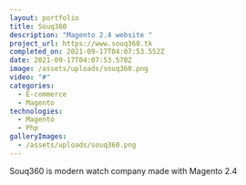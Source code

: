 ```yaml
---
layout: portfolio
title: Souq360
description: "Magento 2.4 website "
project_url: https://www.souq360.tk
completed_on: 2021-09-17T04:07:53.552Z
date: 2021-09-17T04:07:53.570Z
image: /assets/uploads/souq360.png
video: "#"
categories:
  - E-commerce
  - Magento
technologies:
  - Magento
  - Php
galleryImages:
  - /assets/uploads/souq360.png
---
```

Souq360 is modern watch company made with Magento 2.4